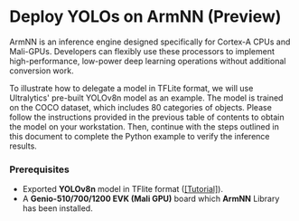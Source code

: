 # Deploy YOLOs on ArmNN (Preview)

ArmNN is an inference engine designed specifically for Cortex-A CPUs and Mali-GPUs. Developers can flexibly use these processors to implement high-performance, low-power deep learning operations without additional conversion work.

To illustrate how to delegate a model in TFLite format, we will use Ultralytics' pre-built YOLOv8n model as an example. The model is trained on the COCO dataset, which includes 80 categories of objects. Please follow the instructions provided in the previous table of contents to obtain the model on your workstation. Then, continue with the steps outlined in this document to complete the Python example to verify the inference results.

### Prerequisites

* Exported **YOLOv8n** model in TFlite format ([[Tutorial]](https://github.com/R300-AI/ITRI-AI-Hub/blob/main/Model-Zoo/Object-Detection/YOLOs/Delegate_Models_to_ONNX_and_TFLite.ipynb)).
* A **Genio-510/700/1200 EVK (Mali GPU)** board which **ArmNN** Library has been installed.
